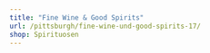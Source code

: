```yaml
---
title: "Fine Wine & Good Spirits"
url: /pittsburgh/fine-wine-und-good-spirits-17/
shop: Spirituosen
---
```

